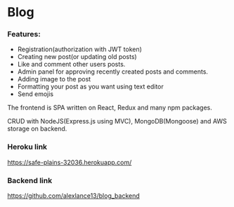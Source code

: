 # Blog

### Features:
- Registration(authorization with JWT token) 
- Creating new post(or updating old posts)
- Like and comment other users posts. 
- Admin panel for approving recently created posts and comments.
- Adding image to the post 
- Formatting your post as you want using text editor 
- Send emojis 

The frontend is SPA written on React, Redux and many npm packages. 

CRUD with NodeJS(Express.js using MVC), MongoDB(Mongoose) and AWS storage on backend.


### Heroku link
https://safe-plains-32036.herokuapp.com/
### Backend link
https://github.com/alexlance13/blog_backend
